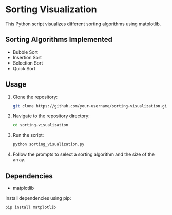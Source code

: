 # Sorting Visualization

This Python script visualizes different sorting algorithms using matplotlib.

## Sorting Algorithms Implemented

- Bubble Sort
- Insertion Sort
- Selection Sort
- Quick Sort

## Usage

1. Clone the repository:
    ```sh
    git clone https://github.com/your-username/sorting-visualization.git
    ```

2. Navigate to the repository directory:
    ```sh
    cd sorting-visualization
    ```

3. Run the script:
    ```sh
    python sorting_visualization.py
    ```

4. Follow the prompts to select a sorting algorithm and the size of the array.

## Dependencies

- matplotlib

Install dependencies using pip:
```sh
pip install matplotlib
